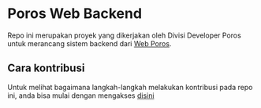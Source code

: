 # Poros Web Backend
Repo ini merupakan proyek yang dikerjakan oleh Divisi Developer Poros untuk merancang sistem backend dari [Web Poros](https://porosfilkom.ub.ac.id/).

## Cara kontribusi
Untuk melihat bagaimana langkah-langkah melakukan kontribusi pada repo ini, anda bisa mulai dengan mengakses [disini](.github/CONTRIBUTING.md)